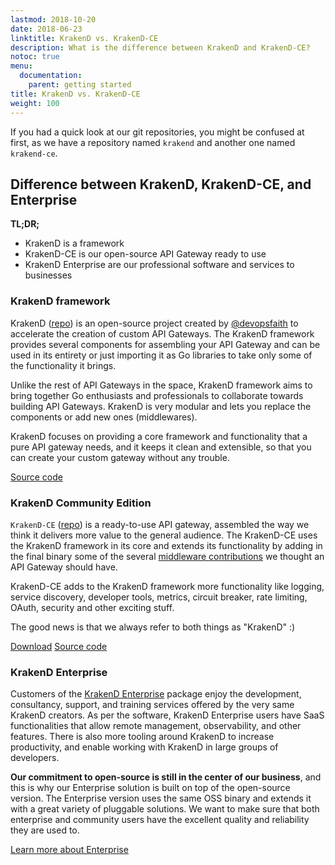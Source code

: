 ```yaml
---
lastmod: 2018-10-20
date: 2018-06-23
linktitle: KrakenD vs. KrakenD-CE
description: What is the difference between KrakenD and KrakenD-CE?
notoc: true
menu:
  documentation:
    parent: getting started
title: KrakenD vs. KrakenD-CE
weight: 100
---
```

If you had a quick look at our git repositories, you might be confused at first, as we have a repository named `krakend` and another one named `krakend-ce`.

## Difference between KrakenD, KrakenD-CE, and Enterprise
**TL;DR;**

- KrakenD is a framework
- KrakenD-CE is our open-source API Gateway ready to use
- KrakenD Enterprise are our professional software and services to businesses

### KrakenD framework
KrakenD ([repo](https://github.com/devopsfaith/krakend)) is an open-source project created by [@devopsfaith](https://twitter.com/devopsfaith) to accelerate the creation of custom API Gateways. The KrakenD framework provides several components for assembling your API Gateway and can be used in its entirety or just importing it as Go libraries to take only some of the functionality it brings.

Unlike the rest of API Gateways in the space, KrakenD framework aims to bring together Go enthusiasts and professionals to collaborate towards building API Gateways. KrakenD is very modular and lets you replace the components or add new ones (middlewares).

KrakenD focuses on providing a core framework and functionality that a pure API gateway needs, and it keeps it clean and extensible, so that you can create your custom gateway without any trouble.

<a class="btn btn-light" href="https://github.com/devopsfaith/krakend"><i class="fab fa-github"></i> Source code</a>

### KrakenD Community Edition
`KrakenD-CE` ([repo](https://github.com/devopsfaith/krakend-ce)) is a ready-to-use API gateway, assembled the way we think it delivers more value to the general audience. The KrakenD-CE uses the KrakenD framework in its core and extends its functionality by adding in the final binary some of the several [middleware contributions](https://github.com/devopsfaith/krakend-contrib) we thought an API Gateway should have.

KrakenD-CE adds to the KrakenD framework more functionality like logging, service discovery, developer tools, metrics, circuit breaker, rate limiting, OAuth, security and other exciting stuff.

The good news is that we always refer to both things as "KrakenD" :)

<a class="btn btn-secondary btn-circle" href="/download/"><i class="fa fa-download"></i> Download</a>
<a class="btn btn-light" href="https://github.com/devopsfaith/krakend-ce"><i class="fab fa-github"></i> Source code</a>

### KrakenD Enterprise
Customers of the [KrakenD Enterprise](/enterprise) package enjoy the development, consultancy, support, and training services offered by the very same KrakenD creators. As per the software, KrakenD Enterprise users have SaaS functionalities that allow remote management, observability, and other features. There is also more tooling around KrakenD to increase productivity, and enable working with KrakenD in large groups of developers.

**Our commitment to open-source is still in the center of our business**, and this is why our Enterprise solution is built on top of the open-source version.  The Enterprise version uses the same OSS binary and extends it with a great variety of pluggable solutions. We want to make sure that both enterprise and community users have the excellent quality and reliability they are used to.

[Learn more about Enterprise](/enterprise/)